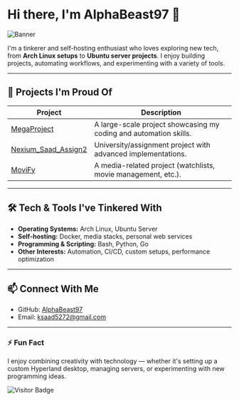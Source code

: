 # Hi there, I'm AlphaBeast97 👋

![Banner](https://img.shields.io/badge/Welcome-to%20my%20GitHub-blue?style=for-the-badge&logo=github)

I'm a tinkerer and self-hosting enthusiast who loves exploring new tech, from **Arch Linux setups** to **Ubuntu server projects**. I enjoy building projects, automating workflows, and experimenting with a variety of tools.  

---

## 🚀 Projects I'm Proud Of

| Project | Description |
|---------|-------------|
| [MegaProject](https://github.com/AlphaBeast97/MegaProject) | A large-scale project showcasing my coding and automation skills. |
| [Nexium_Saad_Assign2](https://github.com/AlphaBeast97/Nexium_Saad_Assign2) | University/assignment project with advanced implementations. |
| [MoviFy](https://github.com/AlphaBeast97/MoviFy) | A media-related project (watchlists, movie management, etc.). |

---

## 🛠️ Tech & Tools I've Tinkered With

- **Operating Systems:** Arch Linux, Ubuntu Server  
- **Self-hosting:** Docker, media stacks, personal web services  
- **Programming & Scripting:** Bash, Python, Go  
- **Other Interests:** Automation, CI/CD, custom setups, performance optimization  

---

## 📫 Connect With Me

- GitHub: [AlphaBeast97](https://github.com/AlphaBeast97)  
- Email: ksaad5272@gmail.com  

---

### ⚡ Fun Fact
I enjoy combining creativity with technology — whether it's setting up a custom Hyperland desktop, managing servers, or experimenting with new programming ideas.  

![Visitor Badge](https://visitor-badge.glitch.me/badge?page_id=AlphaBeast97)

